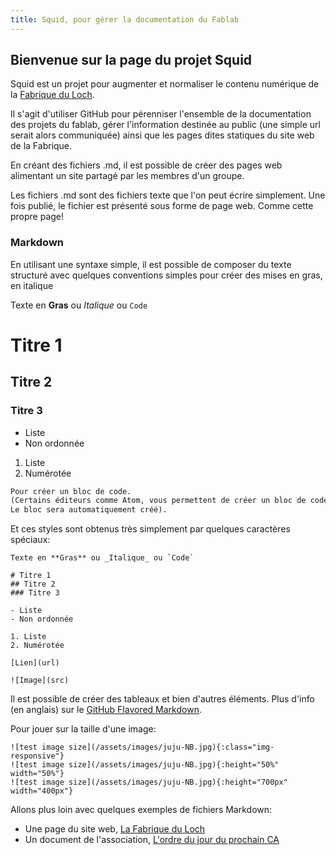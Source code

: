 ```yaml
---
title: Squid, pour gérer la documentation du Fablab
---
```


## Bienvenue sur la page du projet Squid

Squid est un projet pour augmenter et normaliser le contenu numérique de la [Fabrique du Loch](http://www.lafabriqueduloch.org/).

Il s'agit d'utiliser GitHub pour pérenniser l'ensemble de la documentation des projets du fablab,
gérer l'information destinée au public (une simple url serait alors communiquée)
ainsi que les pages dites statiques du site web de la Fabrique.

En créant des fichiers .md, il est possible de créer des pages web alimentant un site partagé par les membres d'un groupe.

Les fichiers .md sont des fichiers texte que l'on peut écrire simplement.
Une fois publié, le fichier est présenté sous forme de page web.
Comme cette propre page!

### Markdown
En utilisant une syntaxe simple, il est possible de composer du texte structuré avec quelques conventions simples
pour créer des mises en gras, en italique

Texte en **Gras** ou _Italique_ ou `Code`

# Titre 1
## Titre 2
### Titre 3

- Liste
- Non ordonnée

1. Liste
2. Numérotée

```markdown
Pour créer un bloc de code.
(Certains éditeurs comme Atom, vous permettent de créer un bloc de code en tapant uniquement "code" sur une seule ligne.
Le bloc sera automatiquement créé).
```

Et ces styles sont obtenus très simplement par quelques caractères spéciaux:

```
Texte en **Gras** ou _Italique_ ou `Code`

# Titre 1
## Titre 2
### Titre 3

- Liste
- Non ordonnée

1. Liste
2. Numérotée

[Lien](url)

![Image](src)

```

Il est possible de créer des tableaux et bien d'autres éléments.
Plus d'info (en anglais) sur le [GitHub Flavored Markdown](https://guides.github.com/features/mastering-markdown/).

Pour jouer sur la taille d'une image:
```
![test image size](/assets/images/juju-NB.jpg){:class="img-responsive"}
![test image size](/assets/images/juju-NB.jpg){:height="50%" width="50%"}
![test image size](/assets/images/juju-NB.jpg){:height="700px" width="400px"}
```

Allons plus loin avec quelques exemples de fichiers Markdown:
- Une page du site web, [La Fabrique du Loch](https://arnaudswail.github.io/squid/fabloch)
- Un document de l'association, [L'ordre du jour du prochain CA](CA_du_11_janvier_2019.md)
